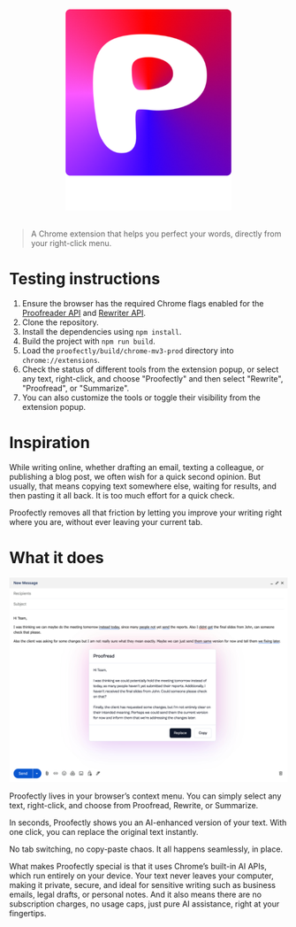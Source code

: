 <div align="center">
  <br>
  <br>
  <img src="media/logo.svg" width="300">
  <br>
  <br>
</div>

> A Chrome extension that helps you perfect your words, directly from your right-click menu.

# Testing instructions

1. Ensure the browser has the required Chrome flags enabled for the [Proofreader API](chrome://flags/#proofreader-api-for-gemini-nano) and [Rewriter API](chrome://flags/#rewriter-api-for-gemini-nano).
2. Clone the repository.
3. Install the dependencies using `npm install`.
4. Build the project with `npm run build`.
5. Load the `proofectly/build/chrome-mv3-prod` directory into `chrome://extensions`.
6. Check the status of different tools from the extension popup, or select any text, right-click, and choose "Proofectly" and then select "Rewrite", "Proofread", or "Summarize".
7. You can also customize the tools or toggle their visibility from the extension popup.

# Inspiration

While writing online, whether drafting an email, texting a colleague, or publishing a blog post, we often wish for a quick second opinion. But usually, that means copying text somewhere else, waiting for results, and then pasting it all back. It is too much effort for a quick check.

Proofectly removes all that friction by letting you improve your writing right where you are, without ever leaving your current tab.

# What it does

<img src="media/screenshot-main.png" alt="screenshot">

Proofectly lives in your browser’s context menu. You can simply select any text, right-click, and choose from Proofread, Rewrite, or Summarize.

In seconds, Proofectly shows you an AI-enhanced version of your text. With one click, you can replace the original text instantly.

No tab switching, no copy-paste chaos. It all happens seamlessly, in place.

What makes Proofectly special is that it uses Chrome’s built-in AI APIs, which run entirely on your device. Your text never leaves your computer, making it private, secure, and ideal for sensitive writing such as business emails, legal drafts, or personal notes. And it also means there are no subscription charges, no usage caps, just pure AI assistance, right at your fingertips.
